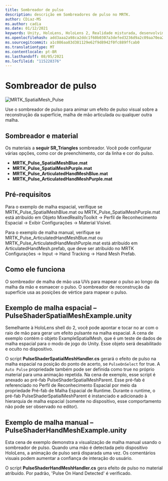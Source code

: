 ```yaml
---
title: Sombreador de pulso
description: descrição em Sombreadores de pulso no MRTK.
author: CDiaz-MS
ms.author: cadia
ms.date: 01/12/2021
keywords: Unity, HoloLens, HoloLens 2, Realidade misturada, desenvolvimento, MRTK,
ms.openlocfilehash: add3aaa2a98ca2ddc1f60b0307a3defed3236d9a2c09aa70ea2d12b2d9638eba
ms.sourcegitcommit: a1c086aa83d381129e62f9d8942f0fc889ffcab0
ms.translationtype: MT
ms.contentlocale: pt-BR
ms.lasthandoff: 08/05/2021
ms.locfileid: "115228376"
---
```

# <a name="pulse-shader"></a>Sombreador de pulso

![MRTK_SpatialMesh_Pulse](https://user-images.githubusercontent.com/13754172/68261851-3489e200-fff6-11e9-9f6c-5574a7dd8db7.gif)

Use o sombreador de pulso para animar um efeito de pulso visual sobre a reconstrução da superfície, malha de mão articulada ou qualquer outra malha.

## <a name="shader-and-material"></a>Sombreador e material

Os materiais a **seguir SR_Triangles** sombreador. Você pode configurar várias opções, como cor de preenchimento, cor da linha e cor do pulso.

- **MRTK_Pulse_SpatialMeshBlue.mat** 
- **MRTK_Pulse_SpatialMeshPurple.mat** 
- **MRTK_Pulse_ArticulatedHandMeshBlue.mat** 
- **MRTK_Pulse_ArticulatedHandMeshPurple.mat** 

## <a name="prerequisites"></a>Pré-requisitos

Para o exemplo de malha espacial, verifique se MRTK_Pulse_SpatialMeshBlue.mat ou MRTK_Pulse_SpatialMeshPurple.mat está atribuído em Objeto MixedRealityToolkit -> Perfil de Reconhecimento Espacial -> Exibir Configurações -> Material Visível.

Para o exemplo de malha manual, verifique se MRTK_Pulse_ArticulatedHandMeshBlue.mat ou MRTK_Pulse_ArticulatedHandMeshPurple.mat está atribuído em ArticulatedHandMesh.prefab, que deve ser atribuído no MRTK Configurações -> Input -> Hand Tracking -> Hand Mesh Prefab.

## <a name="how-it-works"></a>Como ele funciona

O sombreador de malha de mão usa UVs para mapear o pulso ao longo da malha da mão e esmaecer o pulso. O sombreador de reconstrução da superfície usa as posições de vértice para mapear o pulso.

## <a name="spatial-mesh-example---pulseshaderspatialmeshexampleunity"></a>Exemplo de malha espacial – PulseShaderSpatialMeshExample.unity

Semelhante à HoloLens shell do 2, você pode apontar e tocar no ar com o raio de mão para gerar um efeito pulsante na malha espacial. A cena de exemplo contém o objeto ExampleSpatialMesh, que é um teste de dados de malha espacial para o modo de jogo do Unity. Esse objeto será desabilitado e oculto no dispositivo.

O script **PulseShaderSpatialMeshHandler.cs** gerará o efeito de pulso na malha espacial na posição do ponto de acerto, se `PulseOnSelect` for true. A  `Auto Pulse` propriedade também pode ser definida como true no próprio material para uma animação repetida.  Na cena de exemplo, esse script é anexado ao pré-fab PulseShaderSpatialMeshParent.  Esse pré-fab é referenciado no Perfil de Reconhecimento Espacial por meio da propriedade Pré-fab de Malha Espacial de Runtime. Durante o runtime, o pré-fab PulseShaderSpatialMeshParent é instanciado e adicionado à hierarquia de malha espacial (somente no dispositivo, esse comportamento não pode ser observado no editor).

## <a name="hand-mesh-example---pulseshaderhandmeshexampleunity"></a>Exemplo de malha manual – PulseShaderHandMeshExample.unity

Esta cena de exemplo demonstra a visualização de malha manual usando o sombreador de pulso. Quando uma mão é detectada pelo dispositivo HoloLens, a animação de pulso será disparada uma vez. Os comentários visuais podem aumentar a confiança de interação do usuário. 

O script **PulseShaderHandMeshHandler.cs** gera efeito de pulso no material atribuído. Por padrão, 'Pulse On Hand Detected' é verificado.
